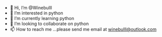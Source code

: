 - 👋 Hi, I’m @Winebulll
- 👀 I’m interested in python
- 🌱 I’m currently learning python
- 💞️ I’m looking to collaborate on python
- 📫 How to reach me ...please send me email at winebulll@outlook.com

<!---
Winebulll/Winebulll is a ✨ special ✨ repository because its `README.md` (this file) appears on your GitHub profile.
You can click the Preview link to take a look at your changes.
--->
